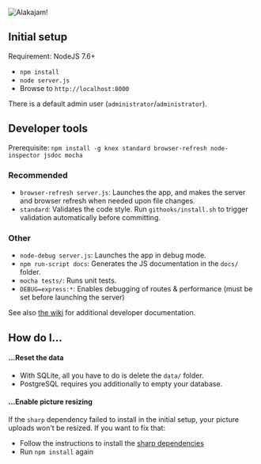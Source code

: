 ![Alakajam!](https://raw.githubusercontent.com/mkalam-alami/alakajam/master/static/images/logo.png)

## Initial setup

Requirement: NodeJS 7.6+

* `npm install`
* `node server.js`
* Browse to `http://localhost:8000`

There is a default admin user (`administrator`/`administrator`).

## Developer tools

Prerequisite: `npm install -g knex standard browser-refresh node-inspector jsdoc mocha`

### Recommended

* `browser-refresh server.js`: Launches the app, and makes the server and browser refresh when needed upon file changes.
* `standard`: Validates the code style. Run `githooks/install.sh` to trigger validation automatically before committing.

### Other

* `node-debug server.js`: Launches the app in debug mode.
* `npm run-script docs`: Generates the JS documentation in the `docs/` folder.
* `mocha tests/`: Runs unit tests.
* `DEBUG=express:*`: Enables debugging of routes & performance (must be set before launching the server)

See also [the wiki](https://github.com/mkalam-alami/wejam/wiki) for additional developer documentation.

## How do I...

#### ...Reset the data

* With SQLite, all you have to do is delete the `data/` folder.
* PostgreSQL requires you additionally to empty your database.

#### ...Enable picture resizing

If the `sharp` dependency failed to install in the initial setup, your picture uploads won't be resized. If you want to fix that:

* Follow the instructions to install the [sharp dependencies](http://sharp.dimens.io/en/stable/install/)
* Run `npm install` again
